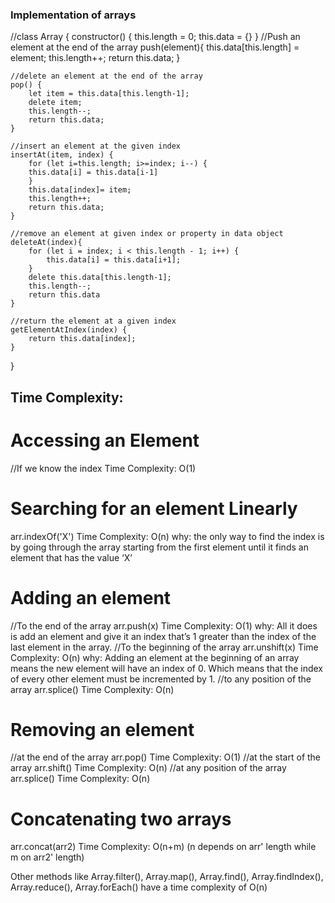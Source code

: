 ### Implementation of arrays

//class Array { 
    constructor() {
        this.length = 0;
        this.data = {}
    }
    //Push an element at the end of the array
    push(element){
        this.data[this.length] = element;
        this.length++;
        return this.data;
    }

    //delete an element at the end of the array
    pop() {
        let item = this.data[this.length-1];
        delete item;
        this.length--;
        return this.data;
    }

    //insert an element at the given index
    insertAt(item, index) {
        for (let i=this.length; i>=index; i--) {
        this.data[i] = this.data[i-1]
        }
        this.data[index]= item;
        this.length++;
        return this.data;
    }

    //remove an element at given index or property in data object
    deleteAt(index){
        for (let i = index; i < this.length - 1; i++) {
            this.data[i] = this.data[i+1];
        }
        delete this.data[this.length-1];
        this.length--;
        return this.data
    }

    //return the element at a given index
    getElementAtIndex(index) {
        return this.data[index];
    }
}


## Time Complexity:

# Accessing an Element
  //If we know the index
  Time Complexity: O(1)
  
# Searching for an element Linearly
arr.indexOf('X')
Time Complexity: O(n)
why: the only way to find the index is by going through the array starting from the first element until it finds an element that has the value ‘X’

# Adding an element
  //To the end of the array
  arr.push(x)
  Time Complexity: O(1)
  why: All it does is add an element and give it an index that’s 1 greater than the index of the last element in the array.
  //To the beginning of the array
  arr.unshift(x)
  Time Complexity: O(n)
  why: Adding an element at the beginning of an array means the new element will have an index of 0. Which means that the index of every other element must be incremented by 1.
  //to any position of the array
  arr.splice()
  Time Complexity: O(n)
  
  
# Removing an element
  //at the end of the array
  arr.pop()
  Time Complexity: O(1)
  //at the start of the array
  arr.shift()
  Time Complexity: O(n)
  //at any position of the array
  arr.splice()
  Time Complexity: O(n)
  
# Concatenating two arrays
  arr.concat(arr2)
  Time Complexity: O(n+m) (n depends on arr' length while m on arr2' length)
  
Other methods like Array.filter(), Array.map(), Array.find(), Array.findIndex(), Array.reduce(), Array.forEach() have a time complexity of O(n)
